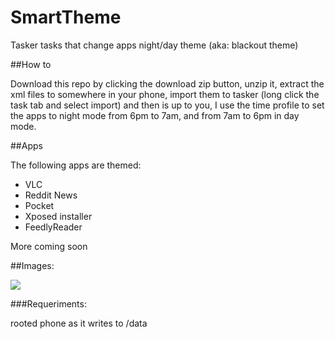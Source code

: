# SmartTheme
Tasker tasks that change apps night/day theme (aka: blackout theme) 

##How to 

Download this repo by clicking the download zip button, unzip it, extract the xml files to somewhere in your phone, import them to tasker (long click the task tab and select import) and then is up to you, I use the time profile to set the apps to night mode from 6pm to 7am, and from 7am to 6pm in day mode.

##Apps 

The following apps are themed: 

* VLC 
* Reddit News 
* Pocket 
* Xposed installer 
* FeedlyReader 

More coming soon 

##Images:

![](http://i.imgur.com/YFPscee.png)

###Requeriments: 

rooted phone as it writes to /data